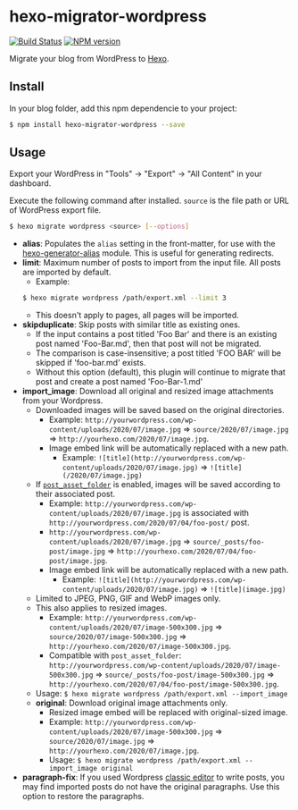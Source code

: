 # hexo-migrator-wordpress

[![Build Status](https://travis-ci.org/hexojs/hexo-migrator-wordpress.svg?branch=master)](https://travis-ci.org/hexojs/hexo-migrator-wordpress)
[![NPM version](https://badge.fury.io/js/hexo-migrator-wordpress.svg)](https://www.npmjs.com/package/hexo-migrator-wordpress)

Migrate your blog from WordPress to [Hexo].

## Install

In your blog folder, add this npm dependencie to your project:

``` bash
$ npm install hexo-migrator-wordpress --save
```

## Usage

Export your WordPress in "Tools" → "Export" → "All Content" in your dashboard.

Execute the following command after installed. `source` is the file path or URL of WordPress export file.

``` bash
$ hexo migrate wordpress <source> [--options]
```

- **alias**: Populates the `alias` setting in the front-matter, for use with the [hexo-generator-alias](http://github.com/hexojs/hexo-generator-alias) module. This is useful for generating redirects.
- **limit**: Maximum number of posts to import from the input file. All posts are imported by default.
  * Example:
  ``` bash
  $ hexo migrate wordpress /path/export.xml --limit 3
  ```
  * This doesn't apply to pages, all pages will be imported.
- **skipduplicate**: Skip posts with similar title as existing ones.
  * If the input contains a post titled 'Foo Bar' and there is an existing post named 'Foo-Bar.md', then that post will not be migrated.
  * The comparison is case-insensitive; a post titled 'FOO BAR' will be skipped if 'foo-bar.md' exists.
  * Without this option (default), this plugin will continue to migrate that post and create a post named 'Foo-Bar-1.md'
- **import_image**: Download all original and resized image attachments from your Wordpress.
  * Downloaded images will be saved based on the original directories.
    * Example: `http://yourwordpress.com/wp-content/uploads/2020/07/image.jpg` => `source/2020/07/image.jpg` => `http://yourhexo.com/2020/07/image.jpg`.
    * Image embed link will be automatically replaced with a new path.
      * Example: `![title](http://yourwordpress.com/wp-content/uploads/2020/07/image.jpg)` => `![title](/2020/07/image.jpg)`
  * If [`post_asset_folder`](https://hexo.io/docs/asset-folders#Post-Asset-Folder) is enabled, images will be saved according to their associated post.
      * Example: `http://yourwordpress.com/wp-content/uploads/2020/07/image.jpg` is associated with `http://yourwordpress.com/2020/07/04/foo-post/` post.
      * `http://yourwordpress.com/wp-content/uploads/2020/07/image.jpg` => `source/_posts/foo-post/image.jpg` => `http://yourhexo.com/2020/07/04/foo-post/image.jpg`.
    * Image embed link will be automatically replaced with a new path.
      * Example: `![title](http://yourwordpress.com/wp-content/uploads/2020/07/image.jpg)` => `![title](image.jpg)`
  * Limited to JPEG, PNG, GIF and WebP images only.
  * This also applies to resized images.
    * Example: `http://yourwordpress.com/wp-content/uploads/2020/07/image-500x300.jpg` => `source/2020/07/image-500x300.jpg` => `http://yourhexo.com/2020/07/image-500x300.jpg`.
    * Compatible with `post_asset_folder`: `http://yourwordpress.com/wp-content/uploads/2020/07/image-500x300.jpg` => `source/_posts/foo-post/image-500x300.jpg` => `http://yourhexo.com/2020/07/04/foo-post/image-500x300.jpg`.
  * Usage: `$ hexo migrate wordpress /path/export.xml --import_image`
  * **original**: Download original image attachments only.
    * Resized image embed will be replaced with original-sized image.
    * Example: `http://yourwordpress.com/wp-content/uploads/2020/07/image-500x300.jpg` => `source/2020/07/image.jpg` => `http://yourhexo.com/2020/07/image.jpg`.
    * Usage: `$ hexo migrate wordpress /path/export.xml --import_image original`
- **paragraph-fix**: If you used Wordpress [classic editor](https://wordpress.org/plugins/classic-editor/) to write posts, you may find imported posts do not have the original paragraphs. Use this option to restore the paragraphs.

[Hexo]: http://hexo.io/
